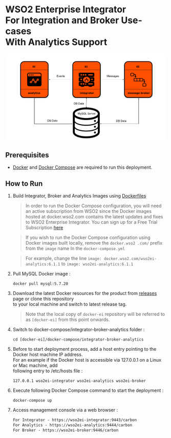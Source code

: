 # WSO2 Enterprise Integrator <br> For Integration and Broker Use-cases <br> With Analytics Support

![alt tag](deployment-diagram.png)

## Prerequisites

  * [Docker](https://www.docker.com/get-docker) and [Docker Compose](https://docs.docker.com/compose/install/#install-compose) are required to run this deployment.

## How to Run

  1. Build Integrator, Broker and Analytics Images using [Dockerfiles](../../dockerfiles/README.md)
     > In order to run the Docker Compose configuration, you will need an active subscription from WSO2 since the 
     Docker images hosted at docker.wso2.com contains the latest updates and fixes to WSO2 Enterprise Integrator. You
     can sign up for a Free Trial Subscription [here](https://wso2.com/free-trial-subscription)

     > If you wish to run the Docker Compose configuration using Docker images built locally, remove the `docker.wso2
     .com/` prefix from the `image` name In the `docker-compose.yml`
            
     > For example, change the line `image: docker.wso2.com/wso2ei-analytics:6.1.1` to `image: wso2ei-analytics:6.1.1`
  2. Pull MySQL Docker image :
     ```
     docker pull mysql:5.7.20
     ```

  3. Download the latest Docker resources for the product from [releases](https://github.com/wso2/docker-ei/releases) 
     page or clone this repository <br> to your local machine and switch to latest release tag.
     
     > Note that the local copy of `docker-ei` repository will be referred to as `[docker-ei]` from this point onwards.

  4. Switch to docker-compose/integrator-broker-analytics folder :
     ```
     cd [docker-ei]/docker-compose/integrator-broker-analytics
     ```

  5. Before to start deployment process, add a host entry pointing to the Docker host machine IP address. <br>
     For an example if the Docker host is accessible via 127.0.0.1 on a Linux or Mac machine, add <br>
     following entry to /etc/hosts file :
     ```
     127.0.0.1 wso2ei-integrator wso2ei-analytics wso2ei-broker
     ```
     
  6. Execute following Docker Compose command to start the deployment :
     ```
     docker-compose up
     ```

  7. Access management console via a web browser :
     ```
     For Integrator - https://wso2ei-integrator:9443/carbon
     For Analytics - https://wso2ei-analytics:9444/carbon
     For Broker - https://wso2ei-broker:9446/carbon
     ```
